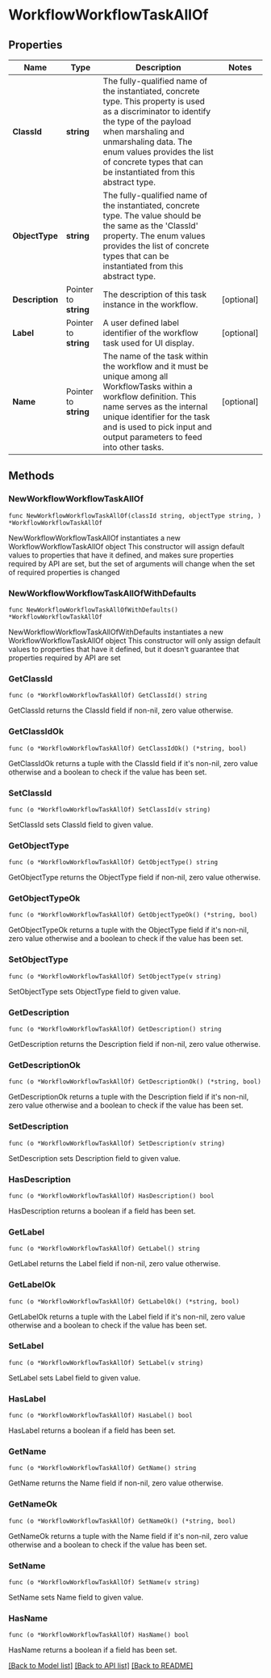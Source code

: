# WorkflowWorkflowTaskAllOf

## Properties

Name | Type | Description | Notes
------------ | ------------- | ------------- | -------------
**ClassId** | **string** | The fully-qualified name of the instantiated, concrete type. This property is used as a discriminator to identify the type of the payload when marshaling and unmarshaling data. The enum values provides the list of concrete types that can be instantiated from this abstract type. | 
**ObjectType** | **string** | The fully-qualified name of the instantiated, concrete type. The value should be the same as the &#39;ClassId&#39; property. The enum values provides the list of concrete types that can be instantiated from this abstract type. | 
**Description** | Pointer to **string** | The description of this task instance in the workflow. | [optional] 
**Label** | Pointer to **string** | A user defined label identifier of the workflow task used for UI display. | [optional] 
**Name** | Pointer to **string** | The name of the task within the workflow and it must be unique among all WorkflowTasks within a workflow definition. This name serves as the internal unique identifier for the task and is used to pick input and output parameters to feed into other tasks. | [optional] 

## Methods

### NewWorkflowWorkflowTaskAllOf

`func NewWorkflowWorkflowTaskAllOf(classId string, objectType string, ) *WorkflowWorkflowTaskAllOf`

NewWorkflowWorkflowTaskAllOf instantiates a new WorkflowWorkflowTaskAllOf object
This constructor will assign default values to properties that have it defined,
and makes sure properties required by API are set, but the set of arguments
will change when the set of required properties is changed

### NewWorkflowWorkflowTaskAllOfWithDefaults

`func NewWorkflowWorkflowTaskAllOfWithDefaults() *WorkflowWorkflowTaskAllOf`

NewWorkflowWorkflowTaskAllOfWithDefaults instantiates a new WorkflowWorkflowTaskAllOf object
This constructor will only assign default values to properties that have it defined,
but it doesn't guarantee that properties required by API are set

### GetClassId

`func (o *WorkflowWorkflowTaskAllOf) GetClassId() string`

GetClassId returns the ClassId field if non-nil, zero value otherwise.

### GetClassIdOk

`func (o *WorkflowWorkflowTaskAllOf) GetClassIdOk() (*string, bool)`

GetClassIdOk returns a tuple with the ClassId field if it's non-nil, zero value otherwise
and a boolean to check if the value has been set.

### SetClassId

`func (o *WorkflowWorkflowTaskAllOf) SetClassId(v string)`

SetClassId sets ClassId field to given value.


### GetObjectType

`func (o *WorkflowWorkflowTaskAllOf) GetObjectType() string`

GetObjectType returns the ObjectType field if non-nil, zero value otherwise.

### GetObjectTypeOk

`func (o *WorkflowWorkflowTaskAllOf) GetObjectTypeOk() (*string, bool)`

GetObjectTypeOk returns a tuple with the ObjectType field if it's non-nil, zero value otherwise
and a boolean to check if the value has been set.

### SetObjectType

`func (o *WorkflowWorkflowTaskAllOf) SetObjectType(v string)`

SetObjectType sets ObjectType field to given value.


### GetDescription

`func (o *WorkflowWorkflowTaskAllOf) GetDescription() string`

GetDescription returns the Description field if non-nil, zero value otherwise.

### GetDescriptionOk

`func (o *WorkflowWorkflowTaskAllOf) GetDescriptionOk() (*string, bool)`

GetDescriptionOk returns a tuple with the Description field if it's non-nil, zero value otherwise
and a boolean to check if the value has been set.

### SetDescription

`func (o *WorkflowWorkflowTaskAllOf) SetDescription(v string)`

SetDescription sets Description field to given value.

### HasDescription

`func (o *WorkflowWorkflowTaskAllOf) HasDescription() bool`

HasDescription returns a boolean if a field has been set.

### GetLabel

`func (o *WorkflowWorkflowTaskAllOf) GetLabel() string`

GetLabel returns the Label field if non-nil, zero value otherwise.

### GetLabelOk

`func (o *WorkflowWorkflowTaskAllOf) GetLabelOk() (*string, bool)`

GetLabelOk returns a tuple with the Label field if it's non-nil, zero value otherwise
and a boolean to check if the value has been set.

### SetLabel

`func (o *WorkflowWorkflowTaskAllOf) SetLabel(v string)`

SetLabel sets Label field to given value.

### HasLabel

`func (o *WorkflowWorkflowTaskAllOf) HasLabel() bool`

HasLabel returns a boolean if a field has been set.

### GetName

`func (o *WorkflowWorkflowTaskAllOf) GetName() string`

GetName returns the Name field if non-nil, zero value otherwise.

### GetNameOk

`func (o *WorkflowWorkflowTaskAllOf) GetNameOk() (*string, bool)`

GetNameOk returns a tuple with the Name field if it's non-nil, zero value otherwise
and a boolean to check if the value has been set.

### SetName

`func (o *WorkflowWorkflowTaskAllOf) SetName(v string)`

SetName sets Name field to given value.

### HasName

`func (o *WorkflowWorkflowTaskAllOf) HasName() bool`

HasName returns a boolean if a field has been set.


[[Back to Model list]](../README.md#documentation-for-models) [[Back to API list]](../README.md#documentation-for-api-endpoints) [[Back to README]](../README.md)


